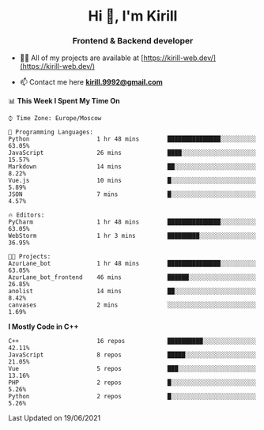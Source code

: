 <h1 align="center">Hi 👋, I'm Kirill</h1>
<h3 align="center">Frontend & Backend developer</h3>

- 👨‍💻 All of my projects are available at [https://kirill-web.dev/](https://kirill-web.dev/)

- 📫 Contact me here **kirill.9992@gmail.com**











<!--START_SECTION:waka-->
📊 **This Week I Spent My Time On** 

```text
⌚︎ Time Zone: Europe/Moscow

💬 Programming Languages: 
Python                   1 hr 48 mins        ███████████████░░░░░░░░░░   63.05% 
JavaScript               26 mins             ████░░░░░░░░░░░░░░░░░░░░░   15.57% 
Markdown                 14 mins             ██░░░░░░░░░░░░░░░░░░░░░░░   8.22% 
Vue.js                   10 mins             █░░░░░░░░░░░░░░░░░░░░░░░░   5.89% 
JSON                     7 mins              █░░░░░░░░░░░░░░░░░░░░░░░░   4.57%

🔥 Editors: 
PyCharm                  1 hr 48 mins        ███████████████░░░░░░░░░░   63.05% 
WebStorm                 1 hr 3 mins         █████████░░░░░░░░░░░░░░░░   36.95%

🐱‍💻 Projects: 
AzurLane_bot             1 hr 48 mins        ███████████████░░░░░░░░░░   63.05% 
AzurLane_bot_frontend    46 mins             ██████░░░░░░░░░░░░░░░░░░░   26.85% 
anolist                  14 mins             ██░░░░░░░░░░░░░░░░░░░░░░░   8.42% 
canvases                 2 mins              ░░░░░░░░░░░░░░░░░░░░░░░░░   1.69%

```

**I Mostly Code in C++** 

```text
C++                      16 repos            ██████████░░░░░░░░░░░░░░░   42.11% 
JavaScript               8 repos             █████░░░░░░░░░░░░░░░░░░░░   21.05% 
Vue                      5 repos             ███░░░░░░░░░░░░░░░░░░░░░░   13.16% 
PHP                      2 repos             █░░░░░░░░░░░░░░░░░░░░░░░░   5.26% 
Python                   2 repos             █░░░░░░░░░░░░░░░░░░░░░░░░   5.26%

```



 Last Updated on 19/06/2021
<!--END_SECTION:waka-->
